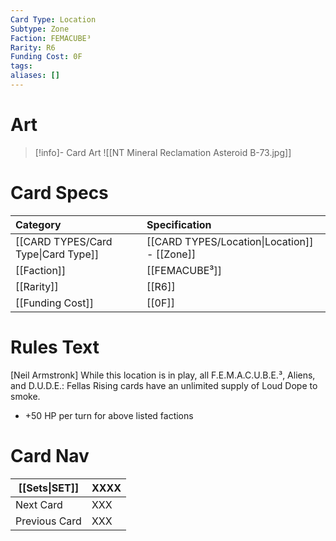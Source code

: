 ```yaml
---
Card Type: Location
Subtype: Zone
Faction: FEMACUBE³
Rarity: R6
Funding Cost: 0F
tags: 
aliases: []
---
```

# Art

> [!info]- Card Art
> ![[NT Mineral Reclamation Asteroid B-73.jpg]]

# Card Specs

| Category | Specification| 
| :--- | :--- |
| [[CARD TYPES/Card Type\|Card Type]] | [[CARD TYPES/Location\|Location]] - [[Zone]] |  
| [[Faction]] | [[FEMACUBE³]] |  
| [[Rarity]] | [[R6]] |  
| [[Funding Cost]] | [[0F]] | 

# Rules Text  

[Neil Armstronk] 
  While this location is in play, all F.E.M.A.C.U.B.E.³, Aliens, and D.U.D.E.: Fellas Rising cards have  an unlimited supply of Loud Dope to smoke.
- +50 HP per turn for above listed factions


# Card Nav

| [[Sets\|SET]]           | XXXX |
| ------------- | ------------------------------ |
| Next Card     | XXX |
| Previous Card | XXX |



